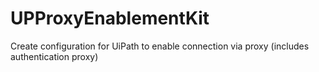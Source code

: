# UPProxyEnablementKit
Create configuration for UiPath to enable connection via proxy (includes authentication proxy)
